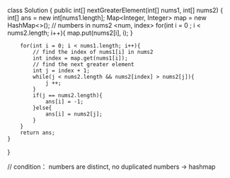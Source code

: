 class Solution {
    public int[] nextGreaterElement(int[] nums1, int[] nums2) {
        int[] ans = new int[nums1.length];
        Map<Integer, Integer> map = new HashMap<>();   // numbers in nums2 <num, index>
        for(int i = 0 ; i < nums2.length; i++){
            map.put(nums2[i], i);
        }

        for(int i = 0; i < nums1.length; i++){
            // find the index of nums1[i] in nums2
            int index = map.get(nums1[i]);
            // find the next greater element
            int j = index + 1;
            while(j < nums2.length && nums2[index] > nums2[j]){
                j ++;
            }
            if(j == nums2.length){
                ans[i] = -1;
            }else{
                ans[i] = nums2[j];
            }        
        }
        return ans;
    }
}

// condition： numbers are distinct, no duplicated numbers -> hashmap

